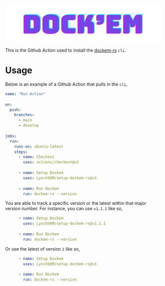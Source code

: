 ![Dockem](docs/logo.png)

This is the Github Action used to install the [dockem-rs](https://github.com/LynchSKM/dockem-rs) `cli`.

# Usage

Below is an example of a Github Action that pulls in the `cli`,

```yaml
name: "Run Action"

on:
  push:
    branches:
      - main
      - develop

jobs:
  run:
    runs-on: ubuntu-latest
    steps:
      - name: Checkout
        uses: actions/checkout@v3

      - name: Setup Dockem
        uses: LynchSKM/setup-dockem-rs@v1

      - name: Run Dockem
        run: dockem-rs --version
```

You are able to track a specific version or the latest within that major version number. For instance, you can use `v1.1.1` like so,
```yaml
      - name: Setup Dockem
        uses: LynchSKM/setup-dockem-rs@v1.1.1

      - name: Run Dockem
        run: dockem-rs --version
```

Or use the latest of version `1` like so,
```yaml
      - name: Setup Dockem
        uses: LynchSKM/setup-dockem-rs@v1

      - name: Run Dockem
        run: dockem-rs --version
```